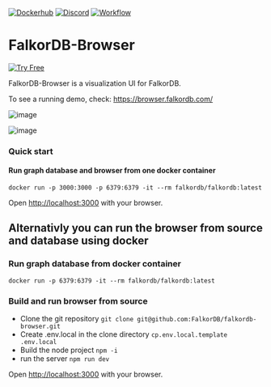 
[![Dockerhub](https://img.shields.io/docker/pulls/falkordb/falkordb-browser?label=Docker)](https://hub.docker.com/r/falkordb/falkordb-browser/)
[![Discord](https://img.shields.io/discord/1146782921294884966?style=flat-square)](https://discord.gg/6M4QwDXn2w)
[![Workflow](https://github.com/FalkorDB/falkordb-browser/actions/workflows/nextjs.yml/badge.svg?branch=main)](https://github.com/FalkorDB/falkordb-browser/actions/workflows/nextjs.yml)

# FalkorDB-Browser

[![Try Free](https://img.shields.io/badge/Try%20Free-FalkorDB%20Cloud-FF8101?labelColor=FDE900&style=for-the-badge&link=https://app.falkordb.cloud)](https://app.falkordb.cloud)

FalkorDB-Browser is a visualization UI for FalkorDB.

To see a running demo, check: https://browser.falkordb.com/

![image](https://github.com/user-attachments/assets/c1e3c868-fc73-421c-a299-29004aa86f2a)

![image](https://github.com/user-attachments/assets/58ebc352-31bd-495e-ad8b-2fdc36f5a656)


### Quick start

#### Run graph database and browser from one docker container

```
docker run -p 3000:3000 -p 6379:6379 -it --rm falkordb/falkordb:latest
```
Open [http://localhost:3000](http://localhost:3000) with your browser.

## Alternativly you can run the browser from source and database using docker

### Run graph database from docker container

```
docker run -p 6379:6379 -it --rm falkordb/falkordb:latest
```

### Build and run browser from source

* Clone the git repository `git clone git@github.com:FalkorDB/falkordb-browser.git`
* Create .env.local in the clone directory `cp.env.local.template .env.local`
* Build the node project `npm -i`
* run the server `npm run dev`

Open [http://localhost:3000](http://localhost:3000) with your browser.





